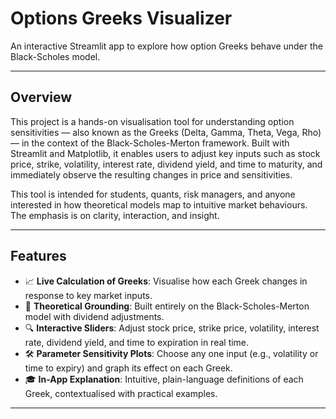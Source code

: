 # Options Greeks Visualizer

An interactive Streamlit app to explore how option Greeks behave under the Black-Scholes model.

---

## Overview

This project is a hands-on visualisation tool for understanding option sensitivities — also known as the Greeks (Delta, Gamma, Theta, Vega, Rho) — in the context of the Black-Scholes-Merton framework. Built with Streamlit and Matplotlib, it enables users to adjust key inputs such as stock price, strike, volatility, interest rate, dividend yield, and time to maturity, and immediately observe the resulting changes in price and sensitivities.

This tool is intended for students, quants, risk managers, and anyone interested in how theoretical models map to intuitive market behaviours. The emphasis is on clarity, interaction, and insight.

---

## Features

- 📈 **Live Calculation of Greeks**: Visualise how each Greek changes in response to key market inputs.
- 🧠 **Theoretical Grounding**: Built entirely on the Black-Scholes-Merton model with dividend adjustments.
- 🔍 **Interactive Sliders**: Adjust stock price, strike price, volatility, interest rate, dividend yield, and time to expiration in real time.
- 🛠️ **Parameter Sensitivity Plots**: Choose any one input (e.g., volatility or time to expiry) and graph its effect on each Greek.
- 🎓 **In-App Explanation**: Intuitive, plain-language definitions of each Greek, contextualised with practical examples.

---


